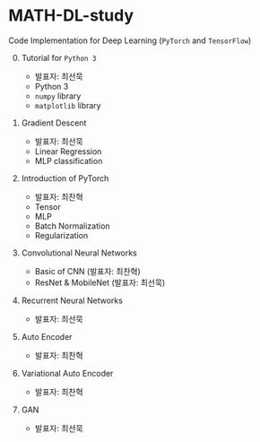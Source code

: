 # MATH-DL-study

Code Implementation for Deep Learning (```PyTorch``` and ```TensorFlow```)

0. Tutorial for ```Python 3```
    - 발표자: 최선묵
    - Python 3
    - ```numpy``` library
    - ```matplotlib``` library
    
1. Gradient Descent
    - 발표자: 최선묵
    - Linear Regression
    - MLP classification
    
2. Introduction of PyTorch
    - 발표자: 최찬혁
    - Tensor
    - MLP
    - Batch Normalization
    - Regularization
    
3. Convolutional Neural Networks
    - Basic of CNN (발표자: 최찬혁)
    - ResNet & MobileNet (발표자: 최선묵)
    
4. Recurrent Neural Networks
    - 발표자: 최선묵
    
5. Auto Encoder
    - 발표자: 최찬혁
    
6. Variational Auto Encoder
    - 발표자: 최찬혁
    
7. GAN 
    - 발표자: 최선묵
